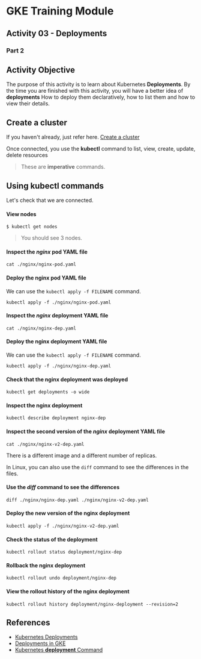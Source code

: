 # GKE Training Module
## Activity 03 - Deployments
### Part 2

## Activity Objective

The purpose of this activity is to learn about Kubernetes **Deployments**. By the time you are finished with this activity, you will have a better idea of **deployments** How to deploy them declaratively, how to list them and how to view their details.

## Create a cluster
If you haven't already, just refer here.
[Create a cluster](01-gke-cluster/INSTRUCTIONS.md)

Once connected, you use the **kubectl** command to list, view, create, update, delete resources
> These are **imperative** commands.

## Using kubectl commands

Let's check that we are connected.
#### View nodes
```
$ kubectl get nodes
```
> You should see 3 nodes.

#### Inspect the _nginx_ pod YAML file
```
cat ./nginx/nginx-pod.yaml
```

#### Deploy the nginx pod YAML file
We can use the `kubectl apply -f FILENAME` command.
```
kubectl apply -f ./nginx/nginx-pod.yaml
```

#### Inspect the _nginx_ deployment YAML file
```
cat ./nginx/nginx-dep.yaml
```

#### Deploy the nginx deployment YAML file
We can use the `kubectl apply -f FILENAME` command.
```
kubectl apply -f ./nginx/nginx-dep.yaml
```

#### Check that the nginx deployment was deployed
```
kubectl get deployments -o wide
```

#### Inspect the nginx deployment
```
kubectl describe deployment nginx-dep
```

#### Inspect the second version of the _nginx_ deployment YAML file
```
cat ./nginx/nginx-v2-dep.yaml
```
There is a different image and a different number of replicas.

In Linux, you can also use the `diff` command to see the differences in the files.
#### Use the _diff_ command to see the differences
```
diff ./nginx/nginx-dep.yaml ./nginx/nginx-v2-dep.yaml
```

#### Deploy the new version of the nginx deployment
```
kubectl apply -f ./nginx/nginx-v2-dep.yaml
```

#### Check the status of the deployment
```
kubectl rollout status deployment/nginx-dep
```


#### Rollback the nginx deployment
```
kubectl rollout undo deployment/nginx-dep
```

#### View the rollout history of the nginx deployment
```
kubectl rollout history deployment/nginx-deployment --revision=2
```


## References
* [Kubernetes Deployments](https://kubernetes.io/docs/concepts/workloads/controllers/deployment)
* [Deployments in GKE](https://cloud.google.com/kubernetes-engine/docs/concepts/deployment)
* [Kubernetes **deployment** Command](https://kubernetes.io/docs/reference/generated/kubectl/kubectl-commands#-em-deployment-em-)

